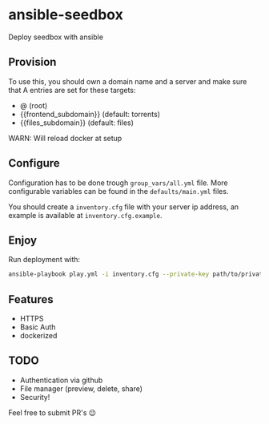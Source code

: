# ansible-seedbox
Deploy seedbox with ansible

## Provision

To use this, you should own a domain name and a server and make sure that A entries are set for these targets:
- @ (root)
- {{frontend_subdomain}} (default: torrents)
- {{files_subdomain}} (default: files)



WARN: Will reload docker at setup

## Configure

Configuration has to be done trough `group_vars/all.yml` file. More configurable variables can be found in the `defaults/main.yml` files.

You should create a `inventory.cfg` file with your server ip address, an example is available at `inventory.cfg.example`.

## Enjoy

Run deployment with:
```sh
ansible-playbook play.yml -i inventory.cfg --private-key path/to/private/key -v
```

## Features

- HTTPS
- Basic Auth
- dockerized

## TODO

- Authentication via github
- File manager (preview, delete, share)
- Security!

Feel free to submit PR's :wink:
